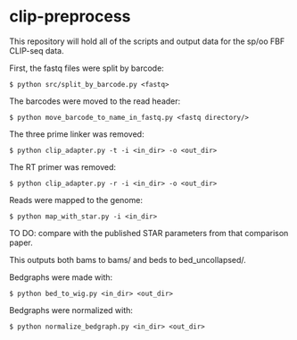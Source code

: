 # clip-preprocess

This repository will hold all of the scripts and output data for the sp/oo FBF CLIP-seq data.

First, the fastq files were split by barcode: 

	$ python src/split_by_barcode.py <fastq>

The barcodes were moved to the read header: 

	$ python move_barcode_to_name_in_fastq.py <fastq directory/>

The three prime linker was removed:

	$ python clip_adapter.py -t -i <in_dir> -o <out_dir>

The RT primer was removed:

	$ python clip_adapter.py -r -i <in_dir> -o <out_dir>

Reads were mapped to the genome:

	$ python map_with_star.py -i <in_dir>

TO DO: compare with the published STAR parameters from that comparison paper.

This outputs both bams to bams/ and beds to bed_uncollapsed/.

Bedgraphs were made with:

	$ python bed_to_wig.py <in_dir> <out_dir>

Bedgraphs were normalized with:

	$ python normalize_bedgraph.py <in_dir> <out_dir> 
